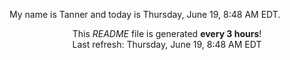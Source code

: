 My name is Tanner and today is Thursday, June 19, 8:48 AM EDT.

<p align="center">This <i>README</i> file is generated <b>every 3 hours</b>!</br>Last refresh: Thursday, June 19, 8:48 AM EDT<br /></p>
